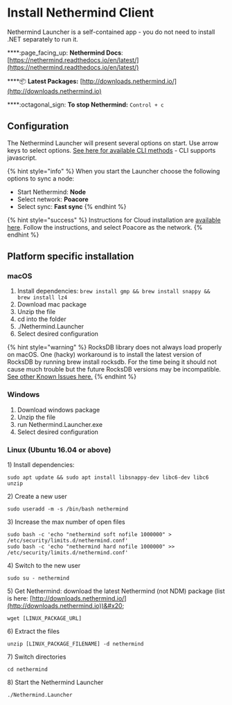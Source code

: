 # Install Nethermind Client

Nethermind Launcher is a self-contained app - you do not need to install .NET separately to run it.&#x20;

****:page\_facing\_up: **Nethermind Docs**: [https://nethermind.readthedocs.io/en/latest/](https://nethermind.readthedocs.io/en/latest/)

****:package: **Latest Packages:** [http://downloads.nethermind.io/](http://downloads.nethermind.io)

****:octagonal\_sign: **To stop Nethermind:** `Control + c`

## **Configuration**

The Nethermind Launcher will present several options on start. Use arrow keys to select options. [See here for available CLI methods](https://nethermind.readthedocs.io/en/latest/cli.html) - CLI supports javascript.

{% hint style="info" %}
When you start the Launcher choose the following options to sync a node:

* Start Nethermind: **Node**
* Select network: **Poacore**
* Select sync: **Fast sync**
{% endhint %}

{% hint style="success" %}
Instructions for Cloud installation are [available here](https://nethermind.readthedocs.io/en/latest/cloud.html). Follow the instructions, and select Poacore as the network.&#x20;
{% endhint %}

## **Platform specific installation**

### **macOS**

1. Install dependencies: `brew install gmp && brew install snappy && brew install lz4`
2. Download mac package
3. Unzip the file
4. cd into the folder
5. ./Nethermind.Launcher
6. Select desired configuration

{% hint style="warning" %}
RocksDB library does not always load properly on macOS. One (hacky) workaround is to install the latest version of RocksDB by running brew install rocksdb. For the time being it should not cause much trouble but the future RocksDB versions may be incompatible.  [See other Known Issues here.](https://nethermind.readthedocs.io/en/latest/known\_issues.html)
{% endhint %}

### **Windows**

1. Download windows package&#x20;
2. Unzip the file
3. run Nethermind.Launcher.exe
4. Select desired configuration

### **Linux** (Ubuntu 16.04 or above)

1\) Install dependencies:&#x20;

```
sudo apt update && sudo apt install libsnappy-dev libc6-dev libc6 unzip
```

2\) Create a new user

```
sudo useradd -m -s /bin/bash nethermind
```

3\) Increase the max number of open files

```
sudo bash -c 'echo "nethermind soft nofile 1000000" > /etc/security/limits.d/nethermind.conf'
sudo bash -c 'echo "nethermind hard nofile 1000000" >> /etc/security/limits.d/nethermind.conf'
```

4\) Switch to the new user

```
sudo su - nethermind
```

5\) Get Nethermind: download the latest Nethermind (not NDM) package (list is here: [http://downloads.nethermind.io/](http://downloads.nethermind.io))&#x20;

```
wget [LINUX_PACKAGE_URL]
```

6\) Extract the files

```
unzip [LINUX_PACKAGE_FILENAME] -d nethermind
```

7\) Switch directories

```
cd nethermind
```

8\) Start the Nethermind Launcher&#x20;

```
./Nethermind.Launcher
```
